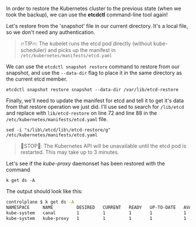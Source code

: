 
In order to restore the Kubernetes cluster to the previous state (when we took the backup), we can use the **etcdctl** command-line tool again!

Let's restore from the 'snapshot' file in our current directory. It's a local file, so we don't need any authentication.

> 🔥TIP🔥: The kubelet runs the etcd pod directly (without kube-scheduler) and picks up the manifest in `/etc/kubernetes/manifests/etcd.yaml`

We can use the `etcdctl snapshot restore` command to restore from our snapshot, and use the `--data-dir` flag to place it in the same directory as the current etcd member.

`etcdctl snapshot restore snapshot --data-dir /var/lib/etcd-restore`

Finally, we'll need to update the manifest for etcd and tell it to get it's data from that restore operation we just did. I'll use sed to search for `/lib/etcd` and replace with `lib/etcd-restore` on line 72 and line 88 in the `/etc/kubernetes/manifests/etcd.yaml` file.

`sed -i "s/lib\/etcd/lib\/etcd-restore/g" /etc/kubernetes/manifests/etcd.yaml`

> 🛑STOP🛑: The Kubernetes API will be unavailable until the etcd pod is restarted. This may take up to 3 minutes.

Let's see if the _kube-proxy_ daemonset has been restored with the command

`k get ds -A`

The output should look like this:
```bash
controlplane $ k get ds -A
NAMESPACE     NAME         DESIRED   CURRENT   READY   UP-TO-DATE   AVAILABLE   NODE SELECTOR            AGE
kube-system   canal        1         1         1       1            1           kubernetes.io/os=linux   6d13h
kube-system   kube-proxy   1         1         1       1            1           kubernetes.io/os=linux   6d13h
```